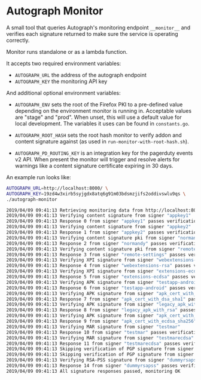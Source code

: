 Autograph Monitor
=================

A small tool that queries Autograph's monitoring endpoint `__monitor__` and
verifies each signature returned to make sure the service is operating
correctly.

Monitor runs standalone or as a lambda function.

It accepts two required environment variables:

* `AUTOGRAPH_URL` the address of the autograph endpoint
* `AUTOGRAPH_KEY` the monitoring API key

And additional optional environment variables:

* `AUTOGRAPH_ENV` sets the root of the Firefox PKI to a pre-defined
  value depending on the environment monitor is running in.
  Acceptable values are "stage" and "prod".  When unset, this will use
  a default value for local development. The variables it uses can be
  found in `constants.go`.

* `AUTOGRAPH_ROOT_HASH` sets the root hash monitor to verify addon and
  content signature against (as used in
  `run-monitor-with-root-hash.sh`).

* `AUTOGRAPH_PD_ROUTING_KEY` is an integration key for the pagerduty
  events v2 API. When present the monitor will trigger and resolve
  alerts for warnings like a content signature certificate expiring in
  30 days.


An example run looks like:

```bash
AUTOGRAPH_URL=http://localhost:8000/ \
AUTOGRAPH_KEY=19zd4w3xirb5syjgdx8atq6g91m03bdsmzjifs2oddivswlu9qs \
./autograph-monitor

2019/04/09 09:41:13 Retrieving monitoring data from http://localhost:8000/
2019/04/09 09:41:13 Verifying content signature from signer "appkey1"
2019/04/09 09:41:13 Response 0 from signer "appkey1" passes verification
2019/04/09 09:41:13 Verifying content signature from signer "appkey2"
2019/04/09 09:41:13 Response 1 from signer "appkey2" passes verification
2019/04/09 09:41:13 Verifying content signature pki from signer "normandy"
2019/04/09 09:41:13 Response 2 from signer "normandy" passes verification
2019/04/09 09:41:13 Verifying content signature pki from signer "remote-settings"
2019/04/09 09:41:13 Response 3 from signer "remote-settings" passes verification
2019/04/09 09:41:13 Verifying XPI signature from signer "webextensions-rsa"
2019/04/09 09:41:13 Response 4 from signer "webextensions-rsa" passes verification
2019/04/09 09:41:13 Verifying XPI signature from signer "extensions-ecdsa"
2019/04/09 09:41:13 Response 5 from signer "extensions-ecdsa" passes verification
2019/04/09 09:41:13 Verifying APK signature from signer "testapp-android"
2019/04/09 09:41:13 Response 6 from signer "testapp-android" passes verification
2019/04/09 09:41:13 Verifying APK signature from signer "apk_cert_with_dsa_sha1"
2019/04/09 09:41:13 Response 7 from signer "apk_cert_with_dsa_sha1" passes verification
2019/04/09 09:41:13 Verifying APK signature from signer "legacy_apk_with_rsa"
2019/04/09 09:41:13 Response 8 from signer "legacy_apk_with_rsa" passes verification
2019/04/09 09:41:13 Verifying APK signature from signer "apk_cert_with_ecdsa_sha256"
2019/04/09 09:41:13 Response 9 from signer "apk_cert_with_ecdsa_sha256" passes verification
2019/04/09 09:41:13 Verifying MAR signature from signer "testmar"
2019/04/09 09:41:13 Response 10 from signer "testmar" passes verification
2019/04/09 09:41:13 Verifying MAR signature from signer "testmarecdsa"
2019/04/09 09:41:13 Response 11 from signer "testmarecdsa" passes verification
2019/04/09 09:41:13 Skipping verification of PGP signature from signer "randompgp"
2019/04/09 09:41:13 Skipping verification of PGP signature from signer "pgpsubkey"
2019/04/09 09:41:13 Verifying RSA-PSS signature from signer "dummyrsapss"
2019/04/09 09:41:13 Response 14 from signer "dummyrsapss" passes verification
2019/04/09 09:41:13 All signature responses passed, monitoring OK
```
